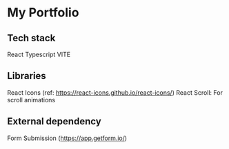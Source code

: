 # My Portfolio

## Tech stack

React
Typescript
VITE

## Libraries

React Icons (ref: https://react-icons.github.io/react-icons/)
React Scroll: For scroll animations

## External dependency

Form Submission (https://app.getform.io/)
